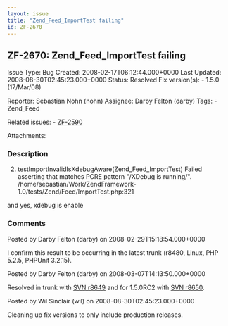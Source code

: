 ```yaml
---
layout: issue
title: "Zend_Feed_ImportTest failing"
id: ZF-2670
---
```


ZF-2670: Zend\_Feed\_ImportTest failing
---------------------------------------

 Issue Type: Bug Created: 2008-02-17T06:12:44.000+0000 Last Updated: 2008-08-30T02:45:23.000+0000 Status: Resolved Fix version(s): - 1.5.0 (17/Mar/08)
 
 Reporter:  Sebastian Nohn (nohn)  Assignee:  Darby Felton (darby)  Tags: - Zend\_Feed
 
 Related issues: - [ZF-2590](/issues/browse/ZF-2590)
 
 Attachments: 
### Description

2) testImportInvalidIsXdebugAware(Zend\_Feed\_ImportTest) Failed asserting that matches PCRE pattern "/XDebug is running/". /home/sebastian/Work/ZendFramework-1.0/tests/Zend/Feed/ImportTest.php:321

and yes, xdebug is enable

 

 

### Comments

Posted by Darby Felton (darby) on 2008-02-29T15:18:54.000+0000

I confirm this result to be occurring in the latest trunk (r8480, Linux, PHP 5.2.5, PHPUnit 3.2.15).

 

 

Posted by Darby Felton (darby) on 2008-03-07T14:13:50.000+0000

Resolved in trunk with [SVN r8649](http://framework.zend.com/fisheye/changelog/Zend_Framework/?cs=8649) and for 1.5.0RC2 with [SVN r8650](http://framework.zend.com/fisheye/changelog/Zend_Framework/?cs=8650).

 

 

Posted by Wil Sinclair (wil) on 2008-08-30T02:45:23.000+0000

Cleaning up fix versions to only include production releases.

 

 